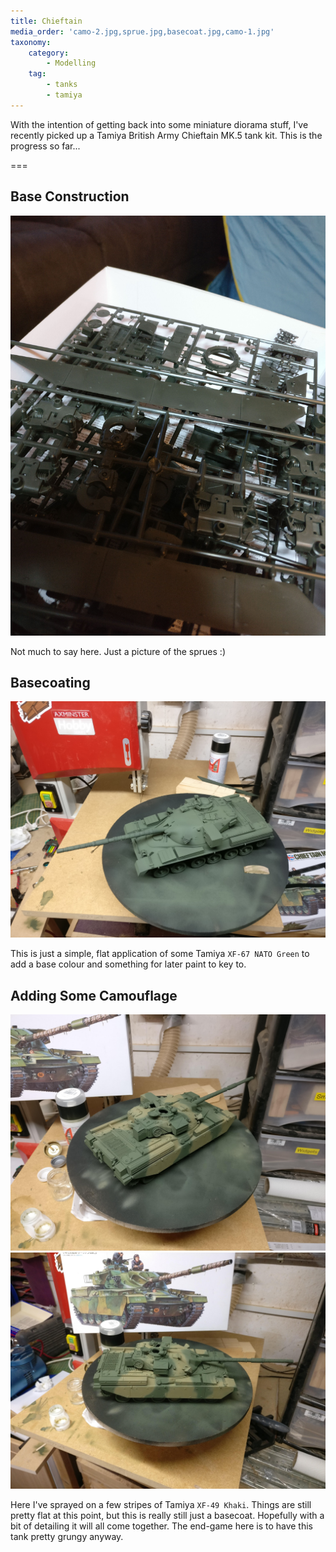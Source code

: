 ```yaml
---
title: Chieftain
media_order: 'camo-2.jpg,sprue.jpg,basecoat.jpg,camo-1.jpg'
taxonomy:
    category:
        - Modelling
    tag:
        - tanks
        - tamiya
---
```


With the intention of getting back into some miniature diorama stuff, I've recently picked
up a Tamiya British Army Chieftain MK.5 tank kit. This is the progress so far...

===

## Base Construction
![A cheeky shot of the sprues](sprue.jpg?cropResize=400)

Not much to say here. Just a picture of the sprues :)

## Basecoating
![First basecoat applied](basecoat.jpg?cropResize=400)

This is just a simple, flat application of some Tamiya `XF-67 NATO Green` to add a base colour and something for later paint to key to.

## Adding Some Camouflage
![Camo base applied](camo-1.jpg?cropResize=400) ![Camo base applied](camo-2.jpg?cropResize=400)

Here I've sprayed on a few stripes of Tamiya `XF-49 Khaki`. Things are still pretty flat at this point, but this is really still just a basecoat. Hopefully with a bit of detailing it will all come together. The end-game here is to have this tank pretty grungy anyway.
